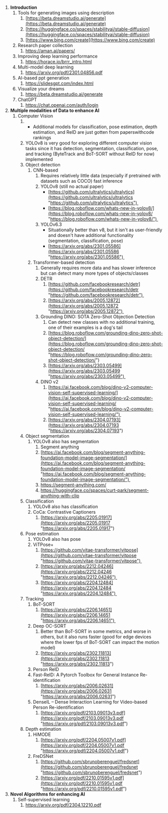 
1. **Introduction**
	1. Tools for generating images using description
		1. [https://beta.dreamstudio.ai/generate](https://beta.dreamstudio.ai/generate)
		2. [https://huggingface.co/spaces/stabilityai/stable-diffusion](https://huggingface.co/spaces/stabilityai/stable-diffusion)
		3. [https://www.bing.com/create](https://www.bing.com/create)
	2. Research paper collection
		1. https://aman.ai/papers/
	3. Improving deep learning performance
		1. https://horace.io/brrr_intro.html
	4. Multi-model deep learning
		1. https://arxiv.org/pdf/2301.04856.pdf
	5. AI-based ppt generation
		1. https://slidesgpt.com/index.html
	6. Visualize your dreams
		1. https://beta.dreamstudio.ai/generate
	7. ChatGPT
		1. https://chat.openai.com/auth/login
2. **Multiple modalities of Data to enhance AI**
	1. Computer Vision
		1. -   Additional models for classification, pose estimation, depth estimation, and ReID are just gotten from paperswithcode rankings
		2. YOLOv8 is very good for exploring different computer vision tasks since it has detection, segmentation, classification, pose, and tracking (ByteTrack and BoT-SORT without ReID for now) implemented
		3. Object detection
			1. CNN-based
				1. Requires relatively little data (especially if pretrained with datasets such as COCO) fast inference
				2. YOLOv8 (still no actual paper)
					-   [https://github.com/ultralytics/ultralytics](https://github.com/ultralytics/ultralytics "https://github.com/ultralytics/ultralytics") 
					-   [https://blog.roboflow.com/whats-new-in-yolov8/](https://blog.roboflow.com/whats-new-in-yolov8/ "https://blog.roboflow.com/whats-new-in-yolov8/") 
				3. YOLOv6.3
					-   Situationally better than v8, but it isn't as user-friendly and doesn't have additional functionality (segmentation, classification, pose)
					- [https://arxiv.org/abs/2301.05586](https://arxiv.org/abs/2301.05586 "https://arxiv.org/abs/2301.05586") 
			2. Transformer-based detection
				1. Generally requires more data and has slower inference but can detect many more types of objects/classes
				2. DETR
					1. [https://github.com/facebookresearch/detr](https://github.com/facebookresearch/detr "https://github.com/facebookresearch/detr") 
					2. [https://arxiv.org/abs/2005.12872](https://arxiv.org/abs/2005.12872 "https://arxiv.org/abs/2005.12872") 
				3. Grounding DINO: SOTA Zero-Shot Objection Detection
					1. Can detect new classes with no additional training, one of their examples is a dog's tail
					2. [https://blog.roboflow.com/grounding-dino-zero-shot-object-detection/](https://blog.roboflow.com/grounding-dino-zero-shot-object-detection/ "https://blog.roboflow.com/grounding-dino-zero-shot-object-detection/")
					3. [https://arxiv.org/abs/2303.05499](https://arxiv.org/abs/2303.05499 "https://arxiv.org/abs/2303.05499") 
				4. DINO v2
					1. [https://ai.facebook.com/blog/dino-v2-computer-vision-self-supervised-learning/](https://ai.facebook.com/blog/dino-v2-computer-vision-self-supervised-learning/ "https://ai.facebook.com/blog/dino-v2-computer-vision-self-supervised-learning/") 
					2. [https://arxiv.org/abs/2304.07193](https://arxiv.org/abs/2304.07193 "https://arxiv.org/abs/2304.07193")
		4. Object segmentation
			1. YOLOv8 also has segmentation
				1. Segment anything
				2. [https://ai.facebook.com/blog/segment-anything-foundation-model-image-segmentation/](https://ai.facebook.com/blog/segment-anything-foundation-model-image-segmentation/ "https://ai.facebook.com/blog/segment-anything-foundation-model-image-segmentation/") 
				3. https://segment-anything.com/
				4. https://huggingface.co/spaces/curt-park/segment-anything-with-clip
		5. Classification
			1. YOLOv8 also has classification
			2. CoCa: Contrastive Captioners
				1. [https://arxiv.org/abs/2205.01917](https://arxiv.org/abs/2205.01917 "https://arxiv.org/abs/2205.01917")
		6. Pose estimation
			1. YOLOv8 also has pose
			2. ViTPose+
				1. [https://github.com/vitae-transformer/vitpose](https://github.com/vitae-transformer/vitpose "https://github.com/vitae-transformer/vitpose") 
				2. [https://arxiv.org/abs/2212.04246](https://arxiv.org/abs/2212.04246 "https://arxiv.org/abs/2212.04246") 
				3. [https://arxiv.org/abs/2204.12484](https://arxiv.org/abs/2204.12484 "https://arxiv.org/abs/2204.12484") 
		7. Tracking
			1. BoT-SORT
				1. [https://arxiv.org/abs/2206.14651](https://arxiv.org/abs/2206.14651 "https://arxiv.org/abs/2206.14651") 
			2. Deep OC-SORT
				1. Better than BoT-SORT in some metrics, and worse in others, but it also runs faster (good for edge devices where the lower fps of BoT-SORT can impact the motion model)
				2. [https://arxiv.org/abs/2302.11813](https://arxiv.org/abs/2302.11813 "https://arxiv.org/abs/2302.11813")
			3. Person ReID
			4. Fast-ReID: A Pytorch Toolbox for General Instance Re-identification
				1. [https://arxiv.org/abs/2006.02631](https://arxiv.org/abs/2006.02631 "https://arxiv.org/abs/2006.02631")
			5. DenseIL – Dense Interaction Learning for Video-based Person Re-identification 
				1. [https://arxiv.org/pdf/2103.09013v3.pdf](https://arxiv.org/pdf/2103.09013v3.pdf "https://arxiv.org/pdf/2103.09013v3.pdf")
		8. Depth estimation
			1. HiMODE
				1. [https://arxiv.org/pdf/2204.05007v1.pdf](https://arxiv.org/pdf/2204.05007v1.pdf "https://arxiv.org/pdf/2204.05007v1.pdf")
			2. FreDSNet
				1. [https://github.com/sbrunoberenguel/fredsnet](https://github.com/sbrunoberenguel/fredsnet "https://github.com/sbrunoberenguel/fredsnet")
				2. [https://arxiv.org/pdf/2210.01595v1.pdf](https://arxiv.org/pdf/2210.01595v1.pdf "https://arxiv.org/pdf/2210.01595v1.pdf")
3. **Novel Algorithms for enhancing AI**
	1. Self-supervised learning
		1. https://arxiv.org/pdf/2304.12210.pdf

